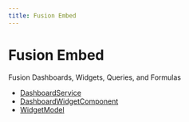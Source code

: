 ```yaml
---
title: Fusion Embed
---
```


# Fusion Embed

Fusion Dashboards, Widgets, Queries, and Formulas

- [DashboardService](class.DashboardService.md) <Badge type="fusionEmbed" text="Fusion Embed" />
- [DashboardWidgetComponent](class.DashboardWidgetComponent.md) <Badge type="fusionEmbed" text="Fusion Embed" />
- [WidgetModel](class.WidgetModel.md) <Badge type="fusionEmbed" text="Fusion Embed" />
